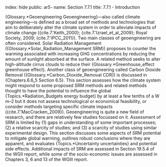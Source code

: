 index: hide
public: ar5-
name: Section 7.7.1
title: 7.7.1 - Introduction

{Glossary.*Geoengineering Geoengineering}—also called climate engineering—is defined as a broad set of methods and technologies that aim to deliberately alter the climate system in order to alleviate impacts of climate change ({cite.7.'Keith_2000}; {cite.7.'Izrael_et_al_2009}; Royal Society, 2009; {cite.7.'IPCC_2011}). Two main classes of geoengineering are often considered. Solar Radiation Management ({Glossary.*Solar_Radiation_Management SRM}) proposes to counter the warming associated with increasing GHG concentrations by reducing the amount of sunlight absorbed at the surface. A related method seeks to alter high-altitude cirrus clouds to reduce their {Glossary.*Greenhouse_effect greenhouse effect}. Another class of geoengineering called Carbon Dioxide Removal ({Glossary.*Carbon_Dioxide_Removal CDR}) is discussed in {Chapters.6.6_5 Section 6.5}. This section assesses how the climate system might respond to some proposed SRM methods and related methods thought to have the potential to influence the global {Topics.*Radiation_Budgets energy budget} by at least a few tenths of a W m–2 but it does not assess technological or economical feasibility, or consider methods targeting specific climate impacts ({cite.7.'MacCracken_2009}). Geoengineering is quite a new field of research, and there are relatively few studies focussed on it. Assessment of SRM is limited by (1) gaps in understanding of some important processes; (2) a relative scarcity of studies; and (3) a scarcity of studies using similar experimental design. This section discusses some aspects of SRM potential to mitigate global warming, outlines robust conclusions where they are apparent, and evaluates {Topics.*Uncertainty uncertainties} and potential side effects. Additional impacts of SRM are assessed in Section 19.5.4 of the WGII report, while some of the socio-economic issues are assessed in Chapters 3, 6 and 13 of the WGIII report.
